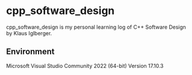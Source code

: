 # cpp_software_design

cpp_software_design is my personal learning log of C++ Software Design by Klaus Iglberger.

## Environment

Microsoft Visual Studio Community 2022 (64-bit)
Version 17.10.3
